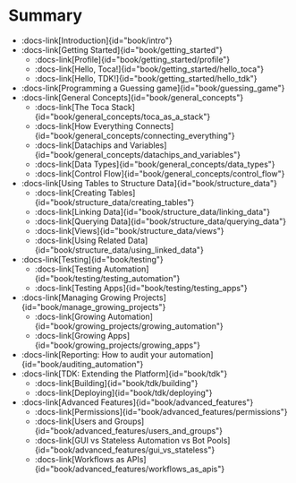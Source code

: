 # Summary


- :docs-link[Introduction]{id="book/intro"}
- :docs-link[Getting Started]{id="book/getting_started"}
  - :docs-link[Profile]{id="book/getting_started/profile"}
  - :docs-link[Hello, Toca!]{id="book/getting_started/hello_toca"}
  - :docs-link[Hello, TDK!]{id="book/getting_started/hello_tdk"}
- :docs-link[Programming a Guessing game]{id="book/guessing_game"}
- :docs-link[General Concepts]{id="book/general_concepts"}
  - :docs-link[The Toca Stack]{id="book/general_concepts/toca_as_a_stack"}
  - :docs-link[How Everything Connects]{id="book/general_concepts/connecting_everything"}
  - :docs-link[Datachips and Variables]{id="book/general_concepts/datachips_and_variables"}
  - :docs-link[Data Types]{id="book/general_concepts/data_types"}
  - :docs-link[Control Flow]{id="book/general_concepts/control_flow"}
- :docs-link[Using Tables to Structure Data]{id="book/structure_data"}
  - :docs-link[Creating Tables]{id="book/structure_data/creating_tables"}
  - :docs-link[Linking Data]{id="book/structure_data/linking_data"}
  - :docs-link[Querying Data]{id="book/structure_data/querying_data"}
  - :docs-link[Views]{id="book/structure_data/views"}
  - :docs-link[Using Related Data]{id="book/structure_data/using_linked_data"}
- :docs-link[Testing]{id="book/testing"}
  - :docs-link[Testing Automation]{id="book/testing/testing_automation"}
  - :docs-link[Testing Apps]{id="book/testing/testing_apps"}
- :docs-link[Managing Growing Projects]{id="book/manage_growing_projects"}
  - :docs-link[Growing Automation]{id="book/growing_projects/growing_automation"}
  - :docs-link[Growing Apps]{id="book/growing_projects/growing_apps"}
- :docs-link[Reporting: How to audit your automation]{id="book/auditing_automation"}
- :docs-link[TDK: Extending the Platform]{id="book/tdk"}
  - :docs-link[Building]{id="book/tdk/building"}
  - :docs-link[Deploying]{id="book/tdk/deploying"}
- :docs-link[Advanced Features]{id="book/advanced_features"}
  - :docs-link[Permissions]{id="book/advanced_features/permissions"}
  - :docs-link[Users and Groups]{id="book/advanced_features/users_and_groups"}
  - :docs-link[GUI vs Stateless Automation vs Bot Pools]{id="book/advanced_features/gui_vs_stateless"}
  - :docs-link[Workflows as APIs]{id="book/advanced_features/workflows_as_apis"}
